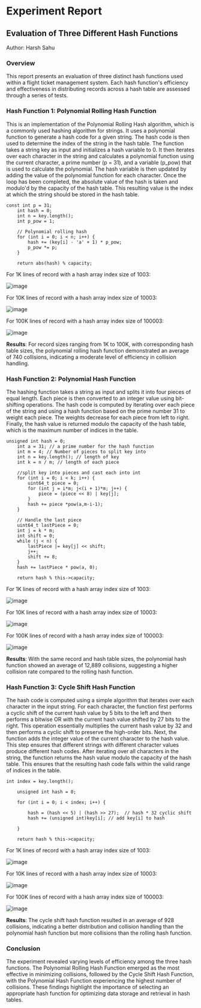 # Experiment Report

## Evaluation of Three Different Hash Functions

Author: Harsh Sahu

### Overview
This report presents an evaluation of three distinct hash functions used within a flight ticket management system. Each hash function's efficiency and effectiveness in distributing records across a hash table are assessed through a series of tests.

### Hash Function 1: Polynomial Rolling Hash Function

This is an implementation of the Polynomial Rolling Hash algorithm, which is a commonly used hashing algorithm for strings. It uses a polynomial function to generate a hash code for a given string. The hash code is then used to determine the index of the string in the hash table.
The function takes a string key as input and initializes a hash variable to 0. It then iterates over each character in the string and calculates a polynomial function using the current character, a prime number (p = 31), and a variable (p_pow) that is used to calculate the polynomial. The hash variable is then updated by adding the value of the polynomial function for each character. Once the loop has been completed, the absolute value of the hash is taken and modulo'd by the capacity of the hash table. This resulting value is the index at which the string should be stored in the hash table.
```
const int p = 31;
    int hash = 0;
    int n = key.length();
    int p_pow = 1;

    // Polynomial rolling hash
    for (int i = 0; i < n; i++) {
        hash += (key[i] - 'a' + 1) * p_pow;
        p_pow *= p;
    }

    return abs(hash) % capacity;

```
For 1K lines of record with a hash array index size of 1003:

![image](https://github.com/Harsh2390/Flight-Ticket-Management-System/assets/63357632/d62735f8-8391-40b7-9fe8-6ccf514a9584)





For 10K lines of record with a hash array index size of 10003: 

![image](https://github.com/Harsh2390/Flight-Ticket-Management-System/assets/63357632/67c71c8b-dd2c-44d4-a878-329e1356f83e)






For 100K lines of record with a hash array index size of 100003: 

![image](https://github.com/Harsh2390/Flight-Ticket-Management-System/assets/63357632/d1f17122-5db1-4a3d-9c8d-443fda121a97)







**Results**: For record sizes ranging from 1K to 100K, with corresponding hash table sizes, the polynomial rolling hash function demonstrated an average of 740 collisions, indicating a moderate level of efficiency in collision handling.

### Hash Function 2: Polynomial Hash Function

The hashing function takes a string as input and splits it into four pieces of equal length. Each piece is then converted to an integer value using bit-shifting operations. The hash code is computed by iterating over each piece of the string and using a hash function based on the prime number 31 to weight each piece. The weights decrease for each piece from left to right.
Finally, the hash value is returned modulo the capacity of the hash table, which is the maximum number of indices in the table.

```
unsigned int hash = 0;
    int a = 31; // a prime number for the hash function
    int m = 4; // Number of pieces to split key into
    int n = key.length(); // length of key
    int k = n / m; // length of each piece

    //split key into pieces and cast each into int
    for (int i = 0; i < k; i++) {
        uint64_t piece = 0;
        for (int j = i*m; j<(i + 1)*m; j++) {
            piece = (piece << 8) | key[j];
        }
        hash += piece *pow(a,m-i-1);
    }

    // Handle the last piece
    uint64_t lastPiece = 0;
    int j = k * m;
    int shift = 0;
    while (j < n) {
        lastPiece |= key[j] << shift;
        j++;
        shift += 8;
    }
    hash += lastPiece * pow(a, 0);

    return hash % this->capacity;

```
For 1K lines of record with a hash array index size of 1003:

![image](https://github.com/Harsh2390/Flight-Ticket-Management-System/assets/63357632/54504331-7a81-414c-a94f-9550cbe1ce38)





For 10K lines of record with a hash array index size of 10003: 


![image](https://github.com/Harsh2390/Flight-Ticket-Management-System/assets/63357632/e8fe5db3-5d51-46e7-a0bc-b8a01e5145d3)





For 100K lines of record with a hash array index size of 100003: 


![image](https://github.com/Harsh2390/Flight-Ticket-Management-System/assets/63357632/6a1db861-69c1-4fa4-9491-2bb70b55cdc6)


**Results**: With the same record and hash table sizes, the polynomial hash function showed an average of 12,889 collisions, suggesting a higher collision rate compared to the rolling hash function.

### Hash Function 3: Cycle Shift Hash Function

The hash code is computed using a simple algorithm that iterates over each character in the input string. For each character, the function first performs a cyclic shift of the current hash value by 5 bits to the left and then performs a bitwise OR with the current hash value shifted by 27 bits to the right. This operation essentially multiplies the current hash value by 32 and then performs a cyclic shift to preserve the high-order bits. Next, the function adds the integer value of the current character to the hash value. This step ensures that different strings with different character values produce different hash codes. After iterating over all characters in the string, the function returns the hash value modulo the capacity of the hash table. This ensures that the resulting hash code falls within the valid range of indices in the table.

```
int index = key.length();

    unsigned int hash = 0;

    for (int i = 0; i < index; i++) {
       
        hash = (hash << 5) | (hash >> 27);  // hash * 32 cyclic shift
        hash += (unsigned int)key[i]; // add key[i] to hash

    }
   
    return hash % this->capacity;

```
For 1K lines of record with a hash array index size of 1003:




![image](https://github.com/Harsh2390/Flight-Ticket-Management-System/assets/63357632/354100a3-7145-4293-b280-364722a8217a)




For 10K lines of record with a hash array index size of 10003: 

![image](https://github.com/Harsh2390/Flight-Ticket-Management-System/assets/63357632/2619fddb-9ae0-4ef2-aaa0-74d652ff86ef)






For 100K lines of record with a hash array index size of 100003: 



![image](https://github.com/Harsh2390/Flight-Ticket-Management-System/assets/63357632/91cb75de-73fb-426b-8635-37ac0cc93fcc)




**Results**: The cycle shift hash function resulted in an average of 928 collisions, indicating a better distribution and collision handling than the polynomial hash function but more collisions than the rolling hash function.

### Conclusion

The experiment revealed varying levels of efficiency among the three hash functions. The Polynomial Rolling Hash Function emerged as the most effective in minimizing collisions, followed by the Cycle Shift Hash Function, with the Polynomial Hash Function experiencing the highest number of collisions. These findings highlight the importance of selecting an appropriate hash function for optimizing data storage and retrieval in hash tables.

